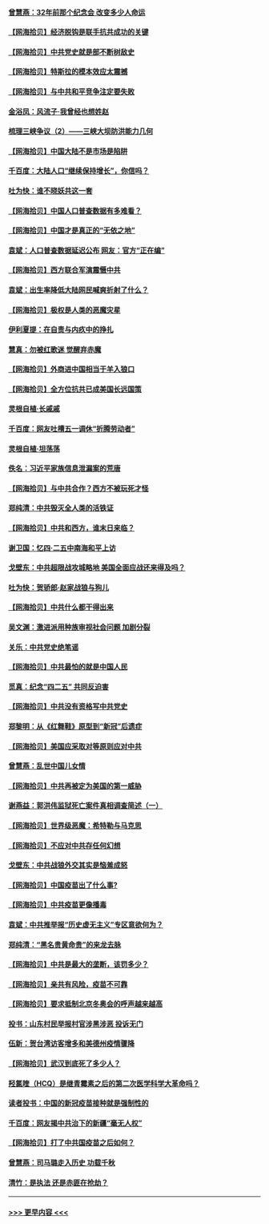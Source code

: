 #### [曾慧燕：32年前那个纪念会 改变多少人命运](../pages/nsc993/n12934233.md?t=05101001) 
#### [【网海拾贝】经济脱钩是联手抗共成功的关键](../pages/nsc993/n12934176.md?t=05101001) 
#### [【网海拾贝】中共党史就是部不断树敌史](../pages/nsc993/n12932844.md?t=05101001) 
#### [【网海拾贝】特斯拉的模本效应太震撼](../pages/nsc993/n12925626.md?t=05101001) 
#### [【网海拾贝】与中共和平竞争注定要失败](../pages/nsc993/n12923326.md?t=05101001) 
#### [金浴凤：风流子‧我曾经也想姓赵](../pages/nsc993/n12920911.md?t=05101001) 
#### [梳理三峡争议（2）——三峡大坝防洪能力几何](../pages/nsc993/n12920173.md?t=05101001) 
#### [【网海拾贝】中国大陆不是市场是陷阱](../pages/nsc993/n12920143.md?t=05101001) 
#### [千百度：大陆人口“继续保持增长”，你信吗？](../pages/nsc993/n12918946.md?t=05101001) 
#### [吐为快：谁不晓妖共这一套](../pages/nsc993/n12918941.md?t=05101001) 
#### [【网海拾贝】中国人口普查数据有多难看？](../pages/nsc993/n12917822.md?t=05101001) 
#### [【网海拾贝】中国才是真正的“无依之地”](../pages/nsc993/n12915845.md?t=05101001) 
#### [袁斌：人口普查数据延迟公布 网友：官方“正在编”](../pages/nsc993/n12915748.md?t=05101001) 
#### [【网海拾贝】西方联合军演震慑中共](../pages/nsc993/n12913466.md?t=05101001) 
#### [袁斌：出生率降低大陆网民喊爽折射了什么？](../pages/nsc993/n12913365.md?t=05101001) 
#### [【网海拾贝】极权是人类的恶魔灾星](../pages/nsc993/n12910697.md?t=05101001) 
#### [伊利夏提：在自责与内疚中的挣扎](../pages/nsc993/n12910493.md?t=05101001) 
#### [慧真：勿被红歌迷 觉醒弃赤魔](../pages/nsc993/n12910485.md?t=05101001) 
#### [【网海拾贝】外商进中国相当于羊入狼口](../pages/nsc993/n12908274.md?t=05101001) 
#### [【网海拾贝】全方位抗共已成美国长远国策](../pages/nsc993/n12906878.md?t=05101001) 
#### [灵根自植‧长戚戚](../pages/nsc993/n12905585.md?t=05101001) 
#### [千百度：网友吐槽五一调休“折腾劳动者”](../pages/nsc993/n12905934.md?t=05101001) 
#### [灵根自植‧坦荡荡](../pages/nsc993/n12905562.md?t=05101001) 
#### [佚名：习近平家族信息泄漏案的荒唐](../pages/nsc993/n12904705.md?t=05101001) 
#### [【网海拾贝】与中共合作？西方不被玩死才怪](../pages/nsc993/n12903873.md?t=05101001) 
#### [郑纯清：中共毁灭全人类的活铁证](../pages/nsc993/n12903785.md?t=05101001) 
#### [【网海拾贝】中共和西方，谁末日来临？](../pages/nsc993/n12903482.md?t=05101001) 
#### [谢卫国：忆四‧二五中南海和平上访](../pages/nsc993/n12902192.md?t=05101001) 
#### [戈壁东：中共超限战攻城略地 美国全面应战还来得及吗？](../pages/nsc993/n12902297.md?t=05101001) 
#### [吐为快：贺骄郎‧赵家战狼与狗儿](../pages/nsc993/n12902280.md?t=05101001) 
#### [【网海拾贝】中共什么都干得出来](../pages/nsc993/n12897500.md?t=05101001) 
#### [吴文渊：激进派用种族审视社会问题 加剧分裂](../pages/nsc993/n12893881.md?t=05101001) 
#### [关乐：中共党史绝笔谣](../pages/nsc993/n12897270.md?t=05101001) 
#### [【网海拾贝】中共最怕的就是中国人民](../pages/nsc993/n12894705.md?t=05101001) 
#### [觅真：纪念“四二五” 共同反迫害](../pages/nsc993/n12894553.md?t=05101001) 
#### [【网海拾贝】中共没有资格写中共党史](../pages/nsc993/n12892231.md?t=05101001) 
#### [郑黎明：从《红舞鞋》原型到“新冠”后遗症](../pages/nsc993/n12890469.md?t=05101001) 
#### [【网海拾贝】美国应采取对等原则应对中共](../pages/nsc993/n12889176.md?t=05101001) 
#### [曾慧燕：乱世中国儿女情](../pages/nsc993/n12887931.md?t=05101001) 
#### [【网海拾贝】中共再被定为美国的第一威胁](../pages/nsc993/n12887580.md?t=05101001) 
#### [谢燕益：郭洪伟监狱死亡案件真相调查简述（一）](../pages/nsc993/n12885648.md?t=05101001) 
#### [【网海拾贝】世界级恶魔：希特勒与马克思](../pages/nsc993/n12884062.md?t=05101001) 
#### [【网海拾贝】不应对中共存任何幻想](../pages/nsc993/n12881460.md?t=05101001) 
#### [戈壁东：中共战狼外交其实是恼羞成怒](../pages/nsc993/n12880392.md?t=05101001) 
#### [【网海拾贝】中国疫苗出了什么事?](../pages/nsc993/n12879124.md?t=05101001) 
#### [【网海拾贝】中共疫苗更像播毒](../pages/nsc993/n12876631.md?t=05101001) 
#### [袁斌：中共推举报“历史虚无主义”专区意欲何为？](../pages/nsc993/n12876530.md?t=05101001) 
#### [郑纯清：“黑名贵黄命贵”的来龙去脉](../pages/nsc993/n12875589.md?t=05101001) 
#### [【网海拾贝】中共是最大的垄断，该罚多少？](../pages/nsc993/n12874006.md?t=05101001) 
#### [【网海拾贝】亲共有风险，疫苗不可靠](../pages/nsc993/n12872224.md?t=05101001) 
#### [【网海拾贝】要求抵制北京冬奥会的呼声越来越高](../pages/nsc993/n12868962.md?t=05101001) 
#### [投书：山东村民举报村官涉黑涉恶 投诉无门](../pages/nsc993/n12869726.md?t=05101001) 
#### [伍新：贺台湾访客增多和美德州疫情骤降](../pages/nsc993/n12865651.md?t=05101001) 
#### [【网海拾贝】武汉到底死了多少人？](../pages/nsc993/n12863707.md?t=05101001) 
#### [羟氯喹（HCQ）是继青霉素之后的第二次医学科学大革命吗？](../pages/nsc993/n12638564.md?t=05101001) 
#### [读者投书：中国的新冠疫苗接种就是强制性的](../pages/nsc993/n12859932.md?t=05101001) 
#### [千百度：网友揭中共治下的新疆“毫无人权”](../pages/nsc993/n12858385.md?t=05101001) 
#### [【网海拾贝】打了中共国疫苗之后如何？](../pages/nsc993/n12857866.md?t=05101001) 
#### [曾慧燕：司马璐走入历史 功载千秋](../pages/nsc993/n12856996.md?t=05101001) 
#### [清竹：是执法 还是赤匪在抢劫？](../pages/nsc993/n12856952.md?t=05101001) 

----
#### [ >>> 更早内容 <<< ](../indexes/nsc993-earlier.md)
